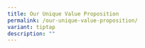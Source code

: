 ```yaml
---
title: Our Unique Value Proposition
permalink: /our-unique-value-proposition/
variant: tiptap
description: ""
---
```

<p></p>
<p></p>
